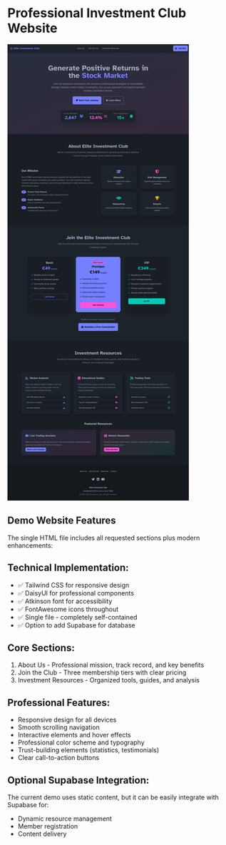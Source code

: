 # Professional Investment Club Website
![](investment-club.png)

## Demo Website Features
The single HTML file includes all requested sections plus modern enhancements:

## Technical Implementation:
- ✅ Tailwind CSS for responsive design
- ✅ DaisyUI for professional components
- ✅ Atkinson font for accessibility
- ✅ FontAwesome icons throughout
- ✅ Single file - completely self-contained
- ✅ Option to add Supabase for database

## Core Sections:
1. About Us - Professional mission, track record, and key benefits
2. Join the Club - Three membership tiers with clear pricing
3. Investment Resources - Organized tools, guides, and analysis

## Professional Features:
- Responsive design for all devices
- Smooth scrolling navigation
- Interactive elements and hover effects
- Professional color scheme and typography
- Trust-building elements (statistics, testimonials)
- Clear call-to-action buttons

## Optional Supabase Integration:
The current demo uses static content, but it can be easily integrate with Supabase for:
- Dynamic resource management
- Member registration
- Content delivery
